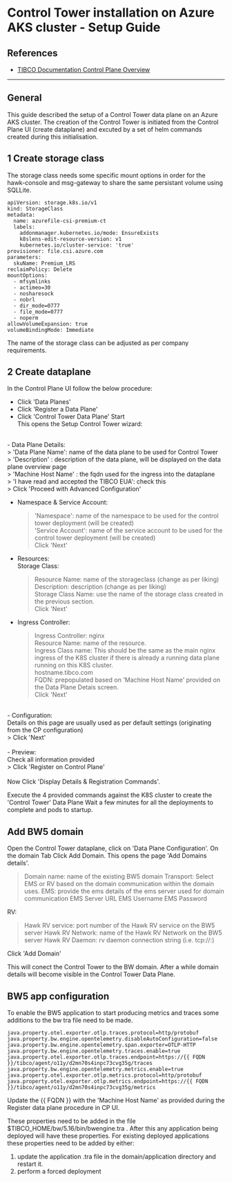# Control Tower installation on Azure AKS cluster - Setup Guide

## References

- [TIBCO Documentation Control Plane Overview](https://docs.tibco.com/pub/platform-cp/1.9.0/doc/html/Default.htm#Subsystems/platform-ct/user-guide/control-tower-overview.htm?TocPath=Managing%2520Control%2520Tower%2520Data%2520Planes%257C_____1)


---

## General

This guide described the setup of a Control Tower data plane on an Azure AKS cluster.
The creation of the Control Tower is initiated from the Control Plane UI (create dataplane) and excuted by a set of helm commands created during this initialisation.


## 1 Create storage class 

The storage class needs some specific mount options in order for the hawk-console and msg-gateway to share the same persistant volume using SQLLite.

```
apiVersion: storage.k8s.io/v1
kind: StorageClass
metadata:
  name: azurefile-csi-premium-ct
  labels:
    addonmanager.kubernetes.io/mode: EnsureExists
    k8slens-edit-resource-version: v1
    kubernetes.io/cluster-service: 'true'
provisioner: file.csi.azure.com
parameters:
  skuName: Premium_LRS
reclaimPolicy: Delete
mountOptions:
  - mfsymlinks
  - actimeo=30
  - nosharesock
  - nobrl
  - dir_mode=0777
  - file_mode=0777
  - noperm
allowVolumeExpansion: true
volumeBindingMode: Immediate
```

The name of the storage class can be adjusted as per company requirements.

## 2 Create dataplane

In the Control Plane UI follow the below procedure:<br>

- Click 'Data Planes'<br>
- Click 'Register a Data Plane' <br>
- Click 'Control Tower Data Plane' Start<br>
This opens the Setup Control Tower wizard:<br>
<br>
- Data Plane Details:<br>
    > 'Data Plane Name': name of the data plane to be used for Control Tower<br>
    > 'Description' : description of the data plane, will be displayed on the data plane overview page<br>
    > 'Machine Host Name' : the fqdn used for the ingress into the dataplane<br>
    > 'I have read and accepted the TIBCO EUA': check this<br>
    > Click 'Proceed with Advanced Configuration' <br>

- Namespace & Service Account:<br>
    > 'Namespace': name of the namespace to be used for the control tower deployment (will be created)<br>
    > 'Service Account': name of the service account to be used for the control tower deployment (will be created)<br>
    > Click 'Next' <br>

- Resources:<br>
    Storage Class:<br>
    > Resource Name:  name of the storageclass (change as per liking)<br>
    > Description:  description (change as per liking)<br>
    > Storage Class Name: use the name of the storage class created in the previous section.<br>
    > Click 'Next' <br>

- Ingress Controller:<br>
    > Ingress Controller: nginx<br>
    > Resource Name: name of the resource. <br>
    > Ingress Class name: This should be the same as the main nginx ingress of the K8S cluster if there is already a running data plane running on this K8S cluster. <br>
    > hostname.tibco.com<br>
    > FQDN: prepopulated based on 'Machine Host Name' provided on the Data Plane Detais screen.<br>
    > Click 'Next' <br>
<br>
- Configuration:<br>
    Details on this page are usually used as per default settings (originating from the CP configuration)<br>
    > Click 'Next' <br>
<br>
- Preview:<br>
    Check all information provided<br>
    > Click 'Register on Control Plane' <br>
<br>
Now Click 'Display Details & Registration Commands'.

Execute the 4 provided commands against the K8S cluster to create the 'Control Tower' Data Plane
Wait a few minutes for all the deployments to complete and pods to startup.


## Add BW5 domain

Open the Control Tower dataplane, click on 'Data Plane Configuration'.
On the domain Tab Click Add Domain.
This opens the page 'Add Domains details'.
> Domain name: name of the existing BW5 domain
> Transport: Select EMS or RV based on the domain communication within the domain uses.
EMS: provide the ems details of the ems server used for domain communication
> EMS Server URL
> EMS Username
> EMS Password

RV: 
> Hawk RV service: port number of the Hawk RV service on the BW5 server
> Hawk RV Network: name of the Hawk RV Network on the BW5 server
> Hawk RV Daemon: rv daemon connection string (i.e. tcp://<bw server>:<rv deamon port>)

Click 'Add Domain' 

This will conect the Control Tower to the BW domain. After a while domain details will become visible in the Control Tower Data Plane.



## BW5 app configuration

To enable the BW5 application to start producing metrics and traces some additions to the bw tra file need to be made.

```java.property.bw.engine.opentelemetry.enable=true
java.property.otel.exporter.otlp.traces.protocol=http/protobuf
java.property.bw.engine.opentelemetry.disableAutoConfiguration=false
java.property.bw.engine.opentelemetry.span.exporter=OTLP-HTTP
java.property.bw.engine.opentelemetry.traces.enable=true
java.property.otel.exporter.otlp.traces.endpoint=https://{{ FQDN }}/tibco/agent/o11y/d2mn70s4inpc73cvg35g/traces
java.property.bw.engine.opentelemetry.metrics.enable=true
java.property.otel.exporter.otlp.metrics.protocol=http/protobuf
java.property.otel.exporter.otlp.metrics.endpoint=https://{{ FQDN }}/tibco/agent/o11y/d2mn70s4inpc73cvg35g/metrics
```


Update the {{ FQDN }} with the 'Machine Host Name' as provided during the Register data plane procedure in CP UI.

These properties need to be added in the file $TIBCO_HOME/bw/5.16/bin/bwengine.tra . After this any application being deployed will have these properties.
For existing deployed applications these properties need to be added by either: <br>
1) update the application .tra file in the domain/application directory and restart it.
2) perform a forced deployment

